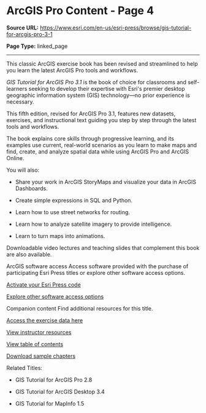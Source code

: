 # ArcGIS Pro Content - Page 4

**Source URL:** https://www.esri.com/en-us/esri-press/browse/gis-tutorial-for-arcgis-pro-3-1

**Page Type:** linked_page

---

This classic ArcGIS exercise book has been revised and streamlined to help you learn the latest ArcGIS Pro tools and workflows.

_GIS Tutorial for ArcGIS Pro 3.1_ is the book of choice for classrooms and self-learners seeking to develop their expertise with Esri's premier desktop geographic information system (GIS) technology—no prior experience is necessary.

This fifth edition, revised for ArcGIS Pro 3.1, features new datasets, exercises, and instructional text guiding you step by step through the latest tools and workflows.

The book explains core skills through progressive learning, and its examples use current, real-world scenarios as you learn to make maps and find, create, and analyze spatial data while using ArcGIS Pro and ArcGIS Online.

You will also:

* Share your work in ArcGIS StoryMaps and visualize your data in ArcGIS Dashboards.

* Create simple expressions in SQL and Python.

* Learn how to use street networks for routing.

* Learn how to analyze satellite imagery to provide intelligence.

* Learn to turn maps into animations.

Downloadable video lectures and teaching slides that complement this book are also available.

ArcGIS software access Access software provided with the purchase of participating Esri Press titles or explore other software access options.

[Activate your Esri Press code ](https://appsforms.esri.com/products/arcgis/eval/press/index.cfm?event=evaluate.signup&bookid=45&version=)

[Explore other software access options](https://www.esri.com/en-us/arcgis/access-options)

Companion content Find additional resources for this title.

[Access the exercise data here](https://learngis.maps.arcgis.com/home/item.html?id=97f10c836d244b4a8e50c8beef6009c8)

[View instructor resources](https://www.esri.com/en-us/arcgis/products/arcgis-tutoriales)

[View table of contents](https://www.esri.com/en-us/books/essential/gis-essentials-for-arcgis-pro)

[Download sample chapters](https://www.esri.com/en-us/books/essential/gis-essentials-for-arcgis-pro)

Related Titles:

* GIS Tutorial for ArcGIS Pro 2.8

* GIS Tutorial for ArcGIS Desktop 3.4

* GIS Tutorial for MapInfo 1.5